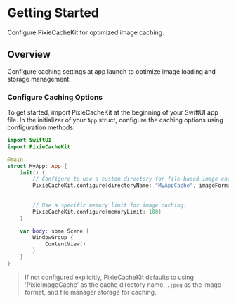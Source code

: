 # Getting Started 

Configure PixieCacheKit for optimized image caching.

## Overview

Configure caching settings at app launch to optimize image loading and storage management.

### Configure Caching Options

To get started, import PixieCacheKit at the beginning of your SwiftUI app file. In the initializer of your `App` struct, configure the caching options using configuration methods:

```swift
import SwiftUI
import PixieCacheKit

@main
struct MyApp: App {
    init() {
        // Configure to use a custom directory for file-based image caching.
        PixieCacheKit.configure(directoryName: "MyAppCache", imageFormat: .jpeg)
      
      
        // Use a specific memory limit for image caching.
        PixieCacheKit.configure(memoryLimit: 100)
    }

    var body: some Scene {
        WindowGroup {
            ContentView()
        }
    }
}
```
> If not configured explicitly, PixieCacheKit defaults to using 'PixieImageCache' as the cache directory name, `.jpeg` as the image format, and file manager storage for caching.
